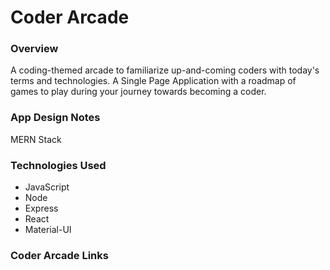 # Coder Arcade

### Overview

A coding-themed arcade to familiarize up-and-coming coders with today's terms and technologies. A Single Page Application with a roadmap of games to play during your journey towards becoming a coder.

### App Design Notes

MERN Stack

### Technologies Used

* JavaScript
* Node
* Express
* React
* Material-UI

### Coder Arcade Links

